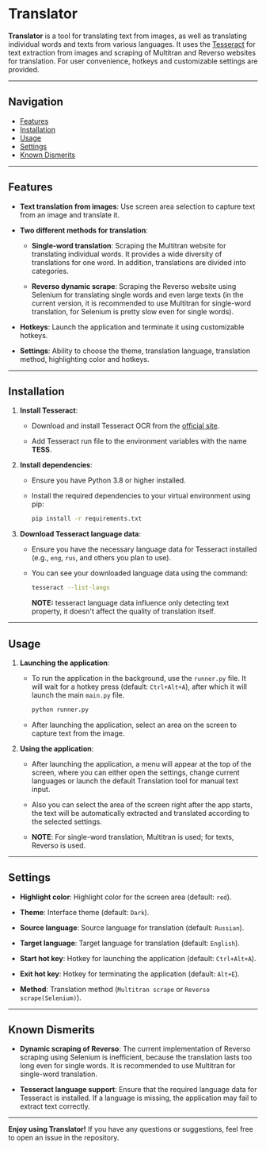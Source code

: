 # Translator

**Translator** is a tool for translating text from images, as well as translating individual words and texts from various languages. It uses the [Tesseract](https://github.com/tesseract-ocr/tesseract) for text extraction from images and scraping of Multitran and Reverso websites for translation. For user convenience, hotkeys and customizable settings are provided.

---

## Navigation

  - [Features](#features)
  - [Installation](#installation)
  - [Usage](#usage)
  - [Settings](#settings)
  - [Known Dismerits](#known-dismerits)
  
---


## Features

- **Text translation from images**: Use screen area selection to capture text from an image and translate it.
  
- **Two different methods for translation**:
  
  - **Single-word translation**: Scraping the Multitran website for translating individual words. It provides a wide diversity of translations for one word. In addition, translations are divided into categories.
  
  - **Reverso dynamic scrape**: Scraping the Reverso website using Selenium for translating single words and even large texts (in the current version, it is recommended to use Multitran for single-word translation, for Selenium is pretty slow even for single words).
  
- **Hotkeys**: Launch the application and terminate it using customizable hotkeys.
  
- **Settings**: Ability to choose the theme, translation language, translation method, highlighting color and hotkeys.

---

## Installation

1. **Install Tesseract**:
   
   - Download and install Tesseract OCR from the [official site](https://sourceforge.net/projects/tesseract-ocr.mirror/).
  
   - Add Tesseract run file to the environment variables with the name **TESS**.

2. **Install dependencies**:

   - Ensure you have Python 3.8 or higher installed.
  
   - Install the required dependencies to your virtual environment using pip:
     ```bash
     pip install -r requirements.txt
     ```

3. **Download Tesseract language data**:

   - Ensure you have the necessary language data for Tesseract installed (e.g., `eng`, `rus`, and others you plan to use).
  
   - You can see your downloaded language data using the command:
     ```bash
     tesseract --list-langs
     ```
     **NOTE:** tesseract language data influence only detecting text property, it doesn't affect the quality of translation itself.

---

## Usage

1. **Launching the application**:

   - To run the application in the background, use the `runner.py` file. It will wait for a hotkey press (default: `Ctrl+Alt+A`), after which it will launch the main `main.py` file.
     ```bash
     python runner.py
     ```

   - After launching the application, select an area on the screen to capture text from the image.

2. **Using the application**:
   
   - After launching the application, a menu will appear at the top of the screen, where you can either open the settings, change current languages or launch the default Translation tool for manual text input.
  
   - Also you can select the area of the screen right after the app starts, the text will be automatically extracted and translated according to the selected settings.
  
   - **NOTE**: For single-word translation, Multitran is used; for texts, Reverso is used.

---

## Settings

- **Highlight color**: Highlight color for the screen area (default: `red`).
  
- **Theme**: Interface theme  (default: `Dark`).
  
- **Source language**: Source language for translation (default: `Russian`).
  
- **Target language**: Target language for translation (default: `English`).
  
- **Start hot key**: Hotkey for launching the application (default: `Ctrl+Alt+A`).
  
- **Exit hot key**: Hotkey for terminating the application (default: `Alt+E`).
  
- **Method**: Translation method (`Multitran scrape` or `Reverso scrape(Selenium)`).

---

## Known Dismerits

- **Dynamic scraping of Reverso**: The current implementation of Reverso scraping using Selenium is inefficient, because the translation lasts too long even for single words. It is recommended to use Multitran for single-word translation.
  
- **Tesseract language support**: Ensure that the required language data for Tesseract is installed. If a language is missing, the application may fail to extract text correctly.

---

**Enjoy using Translator!** If you have any questions or suggestions, feel free to open an issue in the repository.